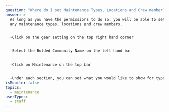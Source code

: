 ```yaml
---
question: "Where do I set Maintenance Types, Locations and Crew member? "
answer: >-
  As long as you have the permissions to do so, you will be able to set and edit
  any maintenance types, locations and crew members.


  -Click on the gear setting on the top right hand corner


  -Select the Bolded Community Name on the left hand bar


  -Click on Maintenance on the top bar


  -Under each section, you can set what you would like to show for types of maintenance , locations and crew by just typing it in the blank space and hitting Create. 
isMobile: false
topics:
  - maintenance
userTypes:
  - staff
---
```

